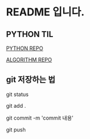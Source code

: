 # README 입니다.

## PYTHON TIL
[PYTHON REPO](https://github.com/kimdj4e/TIL/tree/master/python)

[ALGORITHM REPO](https://github.com/kimdj4e/TIL/tree/master/algorithm)

## git 저장하는 법
git status

git add .

git commit -m 'commit 내용'

git push
